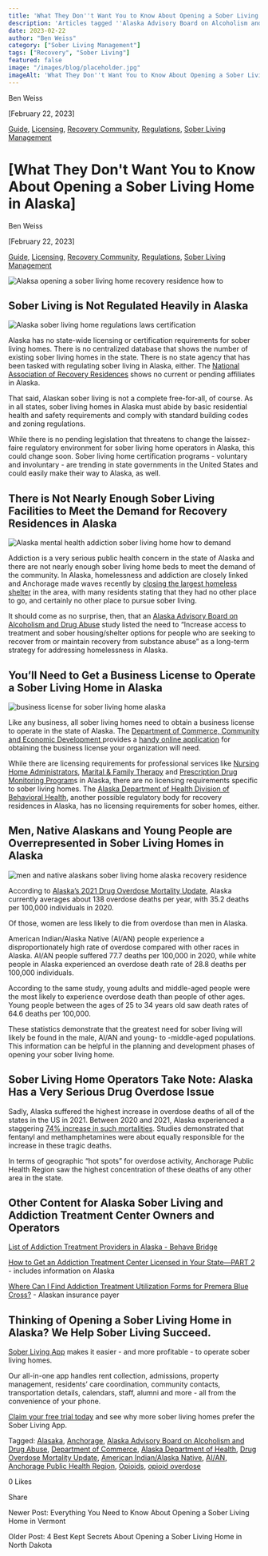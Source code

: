 ```yaml
---
title: 'What They Don''t Want You to Know About Opening a Sober Living Home in Alaska'
description: 'Articles tagged ''Alaska Advisory Board on Alcoholism and Drug Abuse''. Info on the board''s role in AK SUD policy & recovery efforts.'
date: 2023-02-22
author: "Ben Weiss"
category: ["Sober Living Management"]
tags: ["Recovery", "Sober Living"]
featured: false
image: "/images/blog/placeholder.jpg"
imageAlt: 'What They Don''t Want You to Know About Opening a Sober Living Home in Alaska'
---
```


Ben Weiss

[February 22, 2023]

[Guide](/sober-living-app-blog/category/Guide), [Licensing](/sober-living-app-blog/category/Licensing), [Recovery Community](/sober-living-app-blog/category/Recovery+Community), [Regulations](/sober-living-app-blog/category/Regulations), [Sober Living Management](/sober-living-app-blog/category/Sober+Living+Management)

#  [What They Don't Want You to Know About Opening a Sober Living Home in Alaska]

Ben Weiss

[February 22, 2023]

[Guide](/sober-living-app-blog/category/Guide), [Licensing](/sober-living-app-blog/category/Licensing), [Recovery Community](/sober-living-app-blog/category/Recovery+Community), [Regulations](/sober-living-app-blog/category/Regulations), [Sober Living Management](/sober-living-app-blog/category/Sober+Living+Management)

![Alaksa opening a sober living home recovery residence how to](/images/blog/what-they-dont-want-you-to-know-about-opening-a-sober-living-home-in-alaska/Screen_Shot_2023-02-12_at_4.14.33_PM.png)

## Sober Living is Not Regulated Heavily in Alaska 

![Alaska sober living home regulations laws certification](/images/blog/what-they-dont-want-you-to-know-about-opening-a-sober-living-home-in-alaska/Screen_Shot_2023-02-12_at_3.01.21_PM.png)

Alaska has no state-wide licensing or certification requirements for sober living homes. There is no centralized database that shows the number of existing sober living homes in the state. There is no state agency that has been tasked with regulating sober living in Alaska, either. The [National Association of Recovery Residences](https://narronline.org/) shows no current or pending affiliates in Alaska.

That said, Alaskan sober living is not a complete free-for-all, of course. As in all states, sober living homes in Alaska must abide by basic residential health and safety requirements and comply with standard building codes and zoning regulations.

While there is no pending legislation that threatens to change the laissez-faire regulatory environment for sober living home operators in Alaska, this could change soon. Sober living home certification programs - voluntary and involuntary - are trending in state governments in the United States and could easily make their way to Alaska, as well.    

## There is Not Nearly Enough Sober Living Facilities to Meet the Demand for Recovery Residences in Alaska

![Alaska mental health addiction sober living home how to demand](/images/blog/what-they-dont-want-you-to-know-about-opening-a-sober-living-home-in-alaska/Screen_Shot_2023-02-12_at_3.22.17_PM.png)

Addiction is a very serious public health concern in the state of Alaska and there are not nearly enough sober living home beds to meet the demand of the community. In Alaska, homelessness and addiction are closely linked and Anchorage made waves recently by [closing the largest homeless shelter](https://alaskapublic.org/2022/07/01/emotions-high-as-anchorages-largest-homeless-shelter-shuts-down-after-more-than-2-years/) in the area, with many residents stating that they had no other place to go, and certainly no other place to pursue sober living. 

It should come as no surprise, then, that an [Alaska Advisory Board on Alcoholism and Drug Abuse](https://health.alaska.gov/abada/Pages/default.aspx) study listed the need to “Increase access to treatment and sober housing/shelter options for people who are seeking to recover from or maintain recovery from substance abuse” as a long-term strategy for addressing homelessness in Alaska.  

## You’ll Need to Get a Business License to Operate a Sober Living Home in Alaska 

![business license for sober living home alaska](/images/blog/what-they-dont-want-you-to-know-about-opening-a-sober-living-home-in-alaska/Screen_Shot_2023-02-12_at_3.13.05_PM.png)

Like any business, all sober living homes need to obtain a business license to operate in the state of Alaska. The [Department of Commerce, Community and Economic Development ](https://www.commerce.alaska.gov/web/)provides a [handy online application](https://www.commerce.alaska.gov/web/cbpl/BusinessLicensing.aspx) for obtaining the business license your organization will need. 

While there are licensing requirements for professional services like [Nursing Home Administrators](https://www.commerce.alaska.gov/web/cbpl/ProfessionalLicensing/NursingHomeAdministrators.aspx), [Marital & Family Therapy](https://www.commerce.alaska.gov/web/cbpl/ProfessionalLicensing/BoardofMaritalFamilyTherapy.aspx) and [Prescription Drug Monitoring Program](https://www.commerce.alaska.gov/web/cbpl/ProfessionalLicensing/PrescriptionDrugMonitoringProgram.aspx)s in Alaska, there are no licensing requirements specific to sober living homes. The [Alaska Department of Health Division of Behavioral Health](https://health.alaska.gov/dbh/Pages/TreatmentRecovery/treatment.aspx), another possible regulatory body for recovery residences in Alaska, has no licensing requirements for sober homes, either.

## Men, Native Alaskans and Young People are Overrepresented in Sober Living Homes in Alaska

![men and native alaskans sober living home alaska recovery residence](/images/blog/what-they-dont-want-you-to-know-about-opening-a-sober-living-home-in-alaska/Screen_Shot_2023-02-12_at_3.28.57_PM.png)

According to [Alaska’s 2021 Drug Overdose Mortality Update](https://health.alaska.gov/dph/VitalStats/Documents/PDFs/DrugOverdoseMortalityUpdate_2021.pdf), Alaska currently averages about 138 overdose deaths per year, with 35.2 deaths per 100,000 individuals in 2020. 

Of those, women are less likely to die from overdose than men in Alaska. 

American Indian/Alaska Native (AI/AN) people experience a disproportionately high rate of overdose compared with other races in Alaska. AI/AN people suffered 77.7 deaths per 100,000 in 2020, while white people in Alaska experienced an overdose death rate of 28.8 deaths per 100,000 individuals. 

According to the same study, young adults and middle-aged people were the most likely to experience overdose death than people of other ages. Young people between the ages of 25 to 34 years old saw death rates of 64.6 deaths per 100,000.   

These statistics demonstrate that the greatest need for sober living will likely be found in the male, AI/AN and young- to -middle-aged populations. This information can be helpful in the planning and development phases of opening your sober living home.  

## Sober Living Home Operators Take Note: Alaska Has a Very Serious Drug Overdose Issue 

Sadly, Alaska suffered the highest increase in overdose deaths of all of the states in the US in 2021. Between 2020 and 2021, Alaska experienced a staggering [74% increase in such mortalities](https://health.alaska.gov/dph/VitalStats/Documents/PDFs/Excess-Deaths-Report-2020-2021.pdf). Studies demonstrated that fentanyl and methamphetamines were about equally responsible for the increase in these tragic deaths. 

In terms of geographic “hot spots” for overdose activity, Anchorage Public Health Region saw the highest concentration of these deaths of any other area in the state. 

## Other Content for Alaska Sober Living and Addiction Treatment Center Owners and Operators

[List of Addiction Treatment Providers in Alaska - Behave Bridge ](https://bridge.behavehealth.com/rehabs/alaska)

[How to Get an Addiction Treatment Center Licensed in Your State—PART 2](https://behavehealth.com/blog/2019/10/9/how-to-get-an-addiction-treatment-center-licensed-in-your-statepart-2) \- includes information on Alaska

[Where Can I Find Addiction Treatment Utilization Forms for Premera Blue Cross?](https://behavehealth.com/blog/2022/6/23/where-can-i-find-addiction-treatment-utilization-forms-for-premera-blue-cross) \- Alaskan insurance payer

## Thinking of Opening a Sober Living Home in Alaska? We Help Sober Living Succeed. 

[Sober Living App](/) makes it easier - and more profitable - to operate sober living homes. 

Our all-in-one app handles rent collection, admissions, property management, residents’ care coordination, community contacts, transportation details, calendars, staff, alumni and more - all from the convenience of your phone.  

[Claim your free trial today](https://behavehealth.com/get-started) and see why more sober living homes prefer the Sober Living App.

Tagged: [Alasaka](/sober-living-app-blog/tag/Alasaka), [Anchorage](/sober-living-app-blog/tag/Anchorage), [Alaska Advisory Board on Alcoholism and Drug Abuse](/sober-living-app-blog/tag/Alaska+Advisory+Board+on+Alcoholism+and+Drug+Abuse), [Department of Commerce](https://soberlivingapp.com/sober-living-app-blog/tag/Department+of+Commerce), [Alaska Department of Health](https://soberlivingapp.com/sober-living-app-blog/tag/Alaska+Department+of+Health), [Drug Overdose Mortality Update](https://soberlivingapp.com/sober-living-app-blog/tag/Drug+Overdose+Mortality+Update), [American Indian/Alaska Native](https://soberlivingapp.com/sober-living-app-blog/tag/American+Indian%2FAlaska+Native), [AI/AN](https://soberlivingapp.com/sober-living-app-blog/tag/AI%2FAN), [Anchorage Public Health Region](https://soberlivingapp.com/sober-living-app-blog/tag/Anchorage+Public+Health+Region), [Opioids](/sober-living-app-blog/tag/opioids), [opioid overdose](https://soberlivingapp.com/sober-living-app-blog/tag/opioid+overdose)

0 Likes

Share

Newer Post: Everything You Need to Know About Opening a Sober Living Home in Vermont 

Older Post: 4 Best Kept Secrets About Opening a Sober Living Home in North Dakota